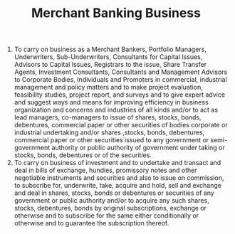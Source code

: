﻿---
title: "Merchant Banking Business"
weight: 342
layout: docs
---


1. To carry on business as a Merchant Bankers, Portfolio Managers, Underwriters, Sub-Underwriters, Consultants for Capital Issues, Advisors to Capital Issues, Registrars to the issue, Share Transfer Agents, Investment Consultants, Consultants and Management Advisors to Corporate Bodies, Individuals and Promoters in commercial, industrial management and policy matters and to make project evaluation, feasibility studies, project report, and surveys and to give expert advice and suggest ways and means for improving efficiency in business organization and concerns and industries of all kinds and/or to act as lead managers, co-managers to issue of shares, stocks, bonds, debentures, commercial paper or other securities of bodies corporate or industrial undertaking and/or shares ,stocks, bonds, debentures, commercial paper or other securities issued to any government or semi-government authority or public authority of government under taking or stocks, bonds, debentures or of the securities.
2. To carry on business of investment and to undertake and transact and deal in bills of exchange, hundies, promissory notes and other negotiable instruments and securities and also to issue on commission, to subscribe for, underwrite, take, acquire and hold, sell and exchange and deal in shares, stocks, bonds or debentures or securities of any government or public authority and/or to acquire any such shares, stocks, debentures, bonds by original subscriptions, exchange or otherwise and to subscribe for the same either conditionally or otherwise and to guarantee the subscription thereof.
